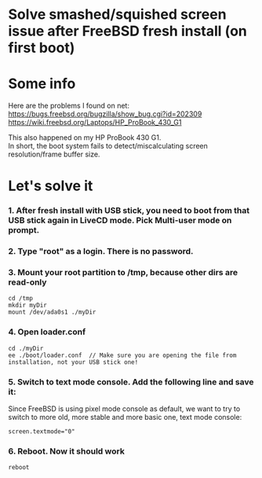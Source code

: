 # Solve smashed/squished screen issue after FreeBSD fresh install (on first boot)
# Some info
Here are the problems I found on net: <br>
https://bugs.freebsd.org/bugzilla/show_bug.cgi?id=202309 <br>
https://wiki.freebsd.org/Laptops/HP_ProBook_430_G1 <br>

This also happened on my HP ProBook 430 G1. <br> In short, the boot system fails to detect/miscalculating screen resolution/frame buffer size.
# Let's solve it
### 1. After fresh install with USB stick, you need to boot from that USB stick again in LiveCD mode. Pick Multi-user mode on prompt.
### 2. Type "root" as a login. There is no password.
### 3. Mount your root partition to /tmp, because other dirs are read-only
````
cd /tmp
mkdir myDir
mount /dev/ada0s1 ./myDir
````
### 4. Open loader.conf
````
cd ./myDir
ee ./boot/loader.conf  // Make sure you are opening the file from installation, not your USB stick one!
````
### 5. Switch to text mode console. Add the following line and save it:
Since FreeBSD is using pixel mode console as default, we want to try to switch to more old, more stable and more basic one, text mode console:
````
screen.textmode="0"
````
### 6. Reboot. Now it should work
````
reboot
````

